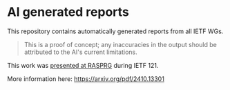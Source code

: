 # AI generated reports

This repository contains automatically generated reports from all IETF WGs.

> This is a proof of concept; any inaccuracies in the output should be attributed to the AI's current limitations.

This work was [presented at RASPRG](https://datatracker.ietf.org/meeting/121/materials/slides-121-rasprg-automating-ietf-insights-generation-with-ai-01) during IETF 121.

More information here: <https://arxiv.org/pdf/2410.13301>
